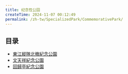 ```yaml
---
title: 纪念性公园
createTime: 2024-11-07 00:12:49
permalink: /zh-tw/SpecializedPark/CommemorativePark/
---
```


## 目录
- [東江縱隊北撤紀念公園](./1.东江纵队北撤纪念公园.md)
- [文天祥紀念公園](./2.文天祥纪念公园.md)
- [回歸亭紀念公園](./3.回归亭纪念公园.md)
